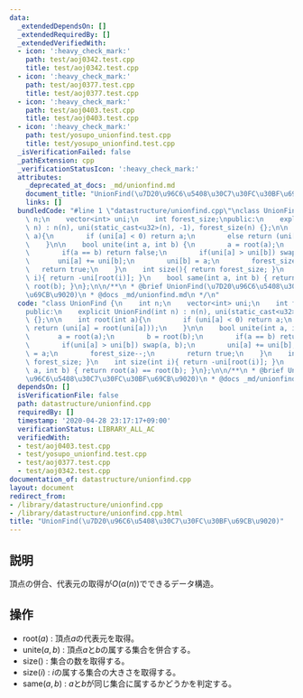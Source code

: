 ```yaml
---
data:
  _extendedDependsOn: []
  _extendedRequiredBy: []
  _extendedVerifiedWith:
  - icon: ':heavy_check_mark:'
    path: test/aoj0342.test.cpp
    title: test/aoj0342.test.cpp
  - icon: ':heavy_check_mark:'
    path: test/aoj0377.test.cpp
    title: test/aoj0377.test.cpp
  - icon: ':heavy_check_mark:'
    path: test/aoj0403.test.cpp
    title: test/aoj0403.test.cpp
  - icon: ':heavy_check_mark:'
    path: test/yosupo_unionfind.test.cpp
    title: test/yosupo_unionfind.test.cpp
  _isVerificationFailed: false
  _pathExtension: cpp
  _verificationStatusIcon: ':heavy_check_mark:'
  attributes:
    _deprecated_at_docs: _md/unionfind.md
    document_title: "UnionFind(\u7D20\u96C6\u5408\u30C7\u30FC\u30BF\u69CB\u9020)"
    links: []
  bundledCode: "#line 1 \"datastructure/unionfind.cpp\"\nclass UnionFind {\n    int\
    \ n;\n    vector<int> uni;\n    int forest_size;\npublic:\n    explicit UnionFind(int\
    \ n) : n(n), uni(static_cast<u32>(n), -1), forest_size(n) {};\n\n    int root(int\
    \ a){\n        if (uni[a] < 0) return a;\n        else return (uni[a] = root(uni[a]));\n\
    \    }\n\n    bool unite(int a, int b) {\n        a = root(a);\n        b = root(b);\n\
    \        if(a == b) return false;\n        if(uni[a] > uni[b]) swap(a, b);\n \
    \       uni[a] += uni[b];\n        uni[b] = a;\n        forest_size--;\n     \
    \   return true;\n    }\n    int size(){ return forest_size; }\n    int size(int\
    \ i){ return -uni[root(i)]; }\n    bool same(int a, int b) { return root(a) ==\
    \ root(b); }\n};\n\n/**\n * @brief UnionFind(\u7D20\u96C6\u5408\u30C7\u30FC\u30BF\
    \u69CB\u9020)\n * @docs _md/unionfind.md\n */\n"
  code: "class UnionFind {\n    int n;\n    vector<int> uni;\n    int forest_size;\n\
    public:\n    explicit UnionFind(int n) : n(n), uni(static_cast<u32>(n), -1), forest_size(n)\
    \ {};\n\n    int root(int a){\n        if (uni[a] < 0) return a;\n        else\
    \ return (uni[a] = root(uni[a]));\n    }\n\n    bool unite(int a, int b) {\n \
    \       a = root(a);\n        b = root(b);\n        if(a == b) return false;\n\
    \        if(uni[a] > uni[b]) swap(a, b);\n        uni[a] += uni[b];\n        uni[b]\
    \ = a;\n        forest_size--;\n        return true;\n    }\n    int size(){ return\
    \ forest_size; }\n    int size(int i){ return -uni[root(i)]; }\n    bool same(int\
    \ a, int b) { return root(a) == root(b); }\n};\n\n/**\n * @brief UnionFind(\u7D20\
    \u96C6\u5408\u30C7\u30FC\u30BF\u69CB\u9020)\n * @docs _md/unionfind.md\n */"
  dependsOn: []
  isVerificationFile: false
  path: datastructure/unionfind.cpp
  requiredBy: []
  timestamp: '2020-04-28 23:17:17+09:00'
  verificationStatus: LIBRARY_ALL_AC
  verifiedWith:
  - test/aoj0403.test.cpp
  - test/yosupo_unionfind.test.cpp
  - test/aoj0377.test.cpp
  - test/aoj0342.test.cpp
documentation_of: datastructure/unionfind.cpp
layout: document
redirect_from:
- /library/datastructure/unionfind.cpp
- /library/datastructure/unionfind.cpp.html
title: "UnionFind(\u7D20\u96C6\u5408\u30C7\u30FC\u30BF\u69CB\u9020)"
---
```

## 説明
頂点の併合、代表元の取得が$O(\alpha (n))$でできるデータ構造。

## 操作
- $\mathrm{root}(a)$ : 頂点$a$の代表元を取得。　
- $\mathrm{unite}(a, b)$ : 頂点$a$と$b$の属する集合を併合する。　
- $\mathrm{size}()$ : 集合の数を取得する。
- $\mathrm{size}(i)$ : $i$の属する集合の大きさを取得する。
- $\mathrm{same}(a, b)$ : $a$と$b$が同じ集合に属するかどうかを判定する。
